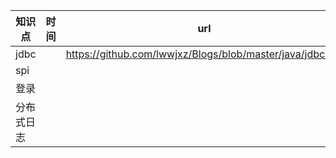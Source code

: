 知识点 | 时间   | url 
---- | --- | ---
 jdbc|  |https://github.com/lwwjxz/Blogs/blob/master/java/jdbc.md
 spi |   | 
 登录||
 分布式日志||
 
